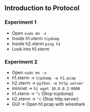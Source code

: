 ## Introduction to Protocol
### Experiment 1
* Open `sudo mn -x`
* Inside h1.xterm `tcpdump`
* Inside h2.xterm `ping h1`
* Look into h1.xterm


### Experiment 2
* Open `sudo mn -x`
* h1.xterm -> `tcpdump -w h1.pcap`
* h2.xterm -> `python -m http.server`
* mininet  -> `h1 wget 10.0.0.2:8000`
* h1.xterm -> `^c` (Stop tcpdump)
* h2.xterm -> `^c` (Stop http.server)
* GUI      -> Open h1.pcap with wireshark
